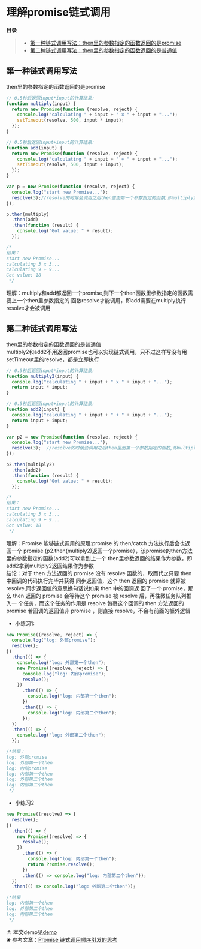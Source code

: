 # 理解promise链式调用
**目录**
> * [第一种链式调用写法：then里的参数指定的函数返回的是promise](#第一种链式调用写法)
> * [第二种链式调用写法：then里的参数指定的函数返回的是普通值](#第二种链式调用写法)

## 第一种链式调用写法
then里的参数指定的函数返回的是promise
```js
// 0.5秒后返回input*input的计算结果:
function multiply(input) {
  return new Promise(function (resolve, reject) {
    console.log("calculating " + input + " x " + input + "...");
    setTimeout(resolve, 500, input * input);
  });
}

// 0.5秒后返回input+input的计算结果:
function add(input) {
  return new Promise(function (resolve, reject) {
    console.log("calculating " + input + " + " + input + "...");
    setTimeout(resolve, 500, input + input);
  });
}

var p = new Promise(function (resolve, reject) {
  console.log("start new Promise...");
  resolve(3);//resolve的时候会调用之后then里面第一个参数指定的函数,即multiply2
});

p.then(multiply)
  .then(add)
  .then(function (result) {
    console.log("Got value: " + result);
  });

/*
结果：
start new Promise...
calculating 3 x 3...
calculating 9 + 9...
Got value: 18
 */
```
理解：multiply和add都返回一个promise,则下一个then函数里参数指定的函数需要上一个then里参数指定的
函数resolve才能调用，即add需要在multiply执行resolve才会被调用

## 第二种链式调用写法
then里的参数指定的函数返回的是普通值<br>
multiply2和add2不用返回promise也可以实现链式调用，只不过这样写没有用setTimeout里的resolve，都是立即执行
```js
// 0.5秒后返回input*input的计算结果:
function multiply2(input) {
  console.log("calculating " + input + " x " + input + "...");
  return input * input;
}

// 0.5秒后返回input+input的计算结果:
function add2(input) {
  console.log("calculating " + input + " + " + input + "...");
  return input + input;
}

var p2 = new Promise(function (resolve, reject) {
  console.log("start new Promise...");
  resolve(3);  //resolve的时候会调用之后then里面第一个参数指定的函数,即multiply2
});

p2.then(multiply2)
  .then(add2)
  .then(function (result) {
    console.log("Got value: " + result);
  });

/*
结果：
start new Promise...
calculating 3 x 3...
calculating 9 + 9...
Got value: 18
 */
```
理解：Promise 能够链式调用的原理:promise 的 then/catch 方法执行后会也返回一个 promise
(p2.then(multiply2)返回一个promise），该promise的then方法里的参数指定的函数(add2)可以拿到上一个
then里参数返回的结果作为参数，即add2拿到multiply2返回结果作为参数<br>
结论：对于 then 方法返回的 promise 没有 resolve 函数的，取而代之只要 then 中回调的代码执行完毕并获得
同步返回值，这个 then 返回的 promise 就算被 resolve,同步返回值的意思换句话说如果 then 中的回调返
回了一个 promise，那么 then 返回的 promise 会等待这个 promise 被 resolve 后，再往微任务队列推入一
个任务，而这个任务的作用是 resolve 包裹这个回调的 then 方法返回的 promise
若回调的返回值非 promise ，则直接 resolve，不会有前面的额外逻辑
* 小练习1:
```js
new Promise((resolve, reject) => {
  console.log("log: 外部promise");
  resolve();
})
  .then(() => {
    console.log("log: 外部第一个then");
    new Promise((resolve, reject) => {
      console.log("log: 内部promise");
      resolve();
    })
      .then(() => {
        console.log("log: 内部第一个then");
      })
      .then(() => {
        console.log("log: 内部第二个then");
      });
  })
  .then(() => {
    console.log("log: 外部第二个then");
  });

/*结果：
log: 外部promise
log: 外部第一个then
log: 内部promise
log: 内部第一个then
log: 外部第二个then
log: 内部第二个then
 */
```
* 小练习2
```js
new Promise((resolve) => {
  resolve();
})
  .then(() => {
    new Promise((resolve) => {
      resolve();
    })
      .then(() => {
        console.log("log: 内部第一个then");
        return Promise.resolve();
      })
      .then(() => console.log("log: 内部第二个then"));
  })
  .then(() => console.log("log: 外部第二个then"));

/*结果
log: 内部第一个then
log: 外部第二个then
log: 内部第二个then
 */
```
☆ 本文demo见[demo](./demo)<br>
❀ 参考文章：[Promise 链式调用顺序引发的思考](https://juejin.im/post/6844903972008886279)
